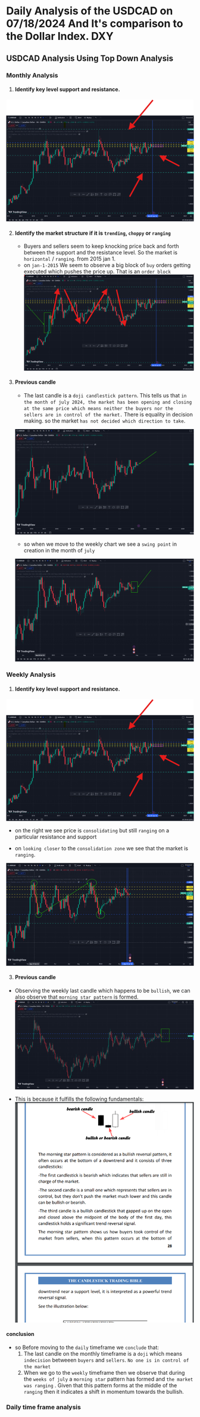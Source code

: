 # Daily Analysis of the USDCAD  on 07/18/2024 And It's comparison to the Dollar Index. DXY

## USDCAD Analysis Using Top Down Analysis

### Monthly Analysis
1) #### Identify key level support and resistance.
![key-level-support-and-resistance](./Assets/monthly-analysis-key-level-support-and-resistance.png)

2) #### Identify the market structure if it is `trending`, `choppy` or `ranging`
    - Buyers and sellers seem to keep knocking price back and forth between the support and the resistance level. So the market is `horizontal` / `ranging`. from 2015 jan 1. 
    - on `jan-1-2015` We seem to observe a big block of `buy` orders getting executed which pushes the price up. That is an `order block`
    ![usd-cad-ranging](./Assets/usd-cad-ranging.png)

3) #### Previous candle

    - The last candle is a `doji candlestick pattern`. This tells us that `in the month of july 2024, the market has been opening and closing at the same price which means neither the buyers nor the sellers are in control of the market.` There is equality in decision making. so the market `has not decided which direction to take`.

    ![last-candle](./Assets/usd-cad-last-candle.png)

    - so when we move to the weekly chart we see a `swing point` in creation in the month of `july`

    ![usd-cad](./Assets/usd-cad-july-swing-point.png)

### Weekly Analysis
1) #### Identify key level support and resistance.
![key-support-and-resistance-levels](./Assets/monthly-analysis-key-level-support-and-resistance.png)

- on the right we see price is `consolidating` but still `ranging` on a particular resistance and support

- on `looking closer` to the `consolidation zone` we see that the market is `ranging`.



![key-support-and-resistance-consolidation](./Assets/usd-cad-weekly-ranging-market.png)

3) #### Previous candle

- Observing the weekly last candle which happens to be `bullish`, we can also observe that `morning star pattern` is formed. 
![usd-cad-last-candle-weekly](./Assets/usd-cad-last-candle-weekly.png)

- This is because it fulfills the following fundamentals:
    ![morning-star-pattern](./Assets/morning-star-bullish%20reversal%20pattern.png)

#### conclusion

- so Before moving to the `daily` timeframe we `conclude` that:
    1) The last candle on the monthly timeframe is a `doji` which means `indecision` betweeen `buyers` and `sellers`. `No one is in control of the market`
    2) When we go to the `weekly` timeframe then we observe that during the `weeks of july` a `morning star` pattern has formed and `the market was ranging` . Given that this pattern forms at the middle of the `ranging` then it indicates a shift in momentum towards the bullish.

### Daily time frame analysis




